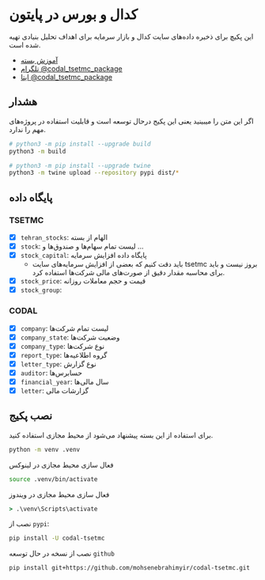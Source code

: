 # کدال و بورس در پایتون

این پکیچ برای ذخیره داده‌های سایت کدال و بازار سرمایه برای اهداف تحلیل بنیادی تهیه شده است.

- [آموزش بسته](https://mohsenebrahimyir.github.io/codal-tsetmc/)
- [تلگرام @codal_tsetmc_package](https://t.me/codal_tsetmc_package)
- [ایتا @codal_tsetmc_package](https://eitaa.com/codal_tsetmc_package)

## هشدار

اگر این متن را میبینید یعنی این پکیج درحال توسعه است و قابلیت استفاده در پروژه‌های مهم را ندارد.

```bash
# python3 -m pip install --upgrade build
python3 -m build
```

```bash
# python3 -m pip install --upgrade twine
python3 -m twine upload --repository pypi dist/*
```

## پایگاه داده

### TSETMC

- [X] `tehran_stocks`: الهام از بسته
- [X] `stock`: لیست تمام سهام‌ها و صندوق‌ها و ...
- [X] `stock_capital`: پایگاه داده افزایش سرمایه
  - باید دقت کنیم که بعضی از افزایش سرمایه‌‌های سایت tsetmc بروز نیست و باید برای محاسبه مقدار دقیق از صورت‌های مالی شرکت‌ها استفاده کرد.
- [X] `stock_price`: قیمت و حجم معاملات روزانه
- [X] `stock_group`:

### CODAL

- [X] `company`: لیست تمام شرکت‌ها
- [X] `company_state`: وضعیت شرکت‌ها
- [X] `company_type`: نوع شرکت‌ها
- [X] `report_type`: گروه اطلاعیه‌ها
- [X] `letter_type`: نوع گزارش
- [X] `auditor`: حسابرس‌ها
- [X] `financial_year`: سال مالی‌ها
- [X] `letter`: گزارشات مالی

## نصب پکیج

برای استفاده از این بسته پیشنهاد می‌شود از محیط مجازی استفاده کنید.

```bash
python -m venv .venv
```

فعال سازی محیط مجازی در لینوکس

```bash
source .venv/bin/activate
```

فعال سازی محیط مجازی در ویندوز

```cmd
> .\venv\Scripts\activate
```

نصب از `pypi`:

```bash
pip install -U codal-tsetmc
```

نصب از نسخه در حال توسعه `github`

```bash
pip install git+https://github.com/mohsenebrahimyir/codal-tsetmc.git
```
